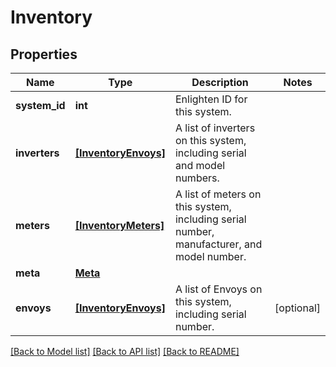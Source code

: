 # Inventory


## Properties
Name | Type | Description | Notes
------------ | ------------- | ------------- | -------------
**system_id** | **int** | Enlighten ID for this system. | 
**inverters** | [**[InventoryEnvoys]**](InventoryEnvoys.md) | A list of inverters on this system, including serial and model numbers. | 
**meters** | [**[InventoryMeters]**](InventoryMeters.md) | A list of meters on this system, including serial number, manufacturer, and model number. | 
**meta** | [**Meta**](Meta.md) |  | 
**envoys** | [**[InventoryEnvoys]**](InventoryEnvoys.md) | A list of Envoys on this system, including serial number. | [optional] 

[[Back to Model list]](../README.md#documentation-for-models) [[Back to API list]](../README.md#documentation-for-api-endpoints) [[Back to README]](../README.md)


